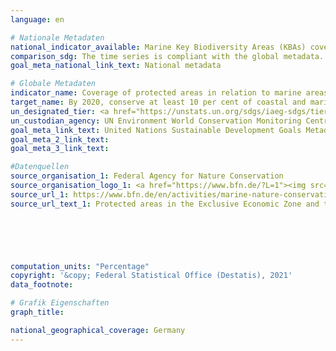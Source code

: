 ```yaml
---
language: en    

# Nationale Metadaten    
national_indicator_available: Marine Key Biodiversity Areas (KBAs) covered by protected areas<br>Protected marine areas    
comparison_sdg: The time series is compliant with the global metadata.    
goal_meta_national_link_text: National metadata    

# Globale Metadaten    
indicator_name: Coverage of protected areas in relation to marine areas    
target_name: By 2020, conserve at least 10 per cent of coastal and marine areas, consistent with national and international law and based on the best available scientific information    
un_designated_tier: <a href="https://unstats.un.org/sdgs/iaeg-sdgs/tier-classification/" title="Click here for more information on the UN tier classification.">Tier I</a>    
un_custodian_agency: UN Environment World Conservation Monitoring Centre (UNEP-WCMC)<br>United Nations Environment Programme (UNEP) /International Union for Conservation of Nature (IUCN)    
goal_meta_link_text: United Nations Sustainable Development Goals Metadata    
goal_meta_2_link_text:     
goal_meta_3_link_text:     

#Datenquellen
source_organisation_1: Federal Agency for Nature Conservation
source_organisation_logo_1: <a href="https://www.bfn.de/?L=1"><img src="https://g205sdgs.github.io/sdg-indicators/public/OrgImgEn/bfn.png" alt="Logo bfn" style="height:60px; width:148px" /></a>
source_url_1: https://www.bfn.de/en/activities/marine-nature-conservation/national-marine-protected-areas/overview-and-key-facts.html
source_url_text_1: Protected areas in the Exclusive Economic Zone and the total extent of the German territorial water





    
computation_units: "Percentage"    
copyright: '&copy; Federal Statistical Office (Destatis), 2021'    
data_footnote:     

# Grafik Eigenschaften    
graph_title:     

national_geographical_coverage: Germany    
---
```


<span></span>